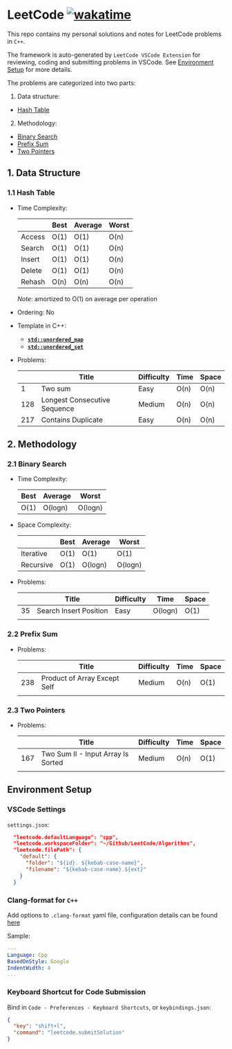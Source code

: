 # LeetCode [![wakatime](https://wakatime.com/badge/user/7d2c2fc8-bd1d-4e1e-bb2b-b49c6120ed53/project/888b92b9-c84f-4617-b31c-3668de8ecca4.svg)](https://wakatime.com/badge/user/7d2c2fc8-bd1d-4e1e-bb2b-b49c6120ed53/project/888b92b9-c84f-4617-b31c-3668de8ecca4)

This repo contains my personal solutions and notes for LeetCode problems in `C++`.

The framework is auto-generated by `LeetCode VSCode Extension` for reviewing, coding and submitting problems in VSCode. See [Environment Setup](#environment-setup) for more details.

The problems are categorized into two parts:

1. Data structure:
  - [Hash Table](#11-hash-table)

2. Methodology:
  - [Binary Search](#21-binary-search)
  - [Prefix Sum](#22-prefix-sum)
  - [Two Pointers](#23-two-pointers)

## 1. Data Structure

### 1.1 Hash Table

- Time Complexity:

  |        | Best | Average | Worst |
  |--------|------|---------|-------|
  | Access | O(1) | O(1)    | O(n)  |
  | Search | O(1) | O(1)    | O(n)  |
  | Insert | O(1) | O(1)    | O(n)  |
  | Delete | O(1) | O(1)    | O(n)  |
  | Rehash | O(n) | O(n)    | O(n)  |

  *Note*: amortized to O(1) on average per operation

- Ordering: No

- Template in C++:
  - [**`std::unordered_map`**](https://en.cppreference.com/w/cpp/container/unordered_map)
  - [**`std::unordered_set`**](https://en.cppreference.com/w/cpp/container/unordered_set)

- Problems:

  |     | Title                        | Difficulty | Time | Space |
  |-----|------------------------------|------------|------|-------|
  | 1   | Two sum                      | Easy       | O(n) | O(n)  |
  | 128 | Longest Consecutive Sequence | Medium     | O(n) | O(n)  |
  | 217 | Contains Duplicate           | Easy       | O(n) | O(n)  |

## 2. Methodology

### 2.1 Binary Search

- Time Complexity:

  | Best | Average | Worst    |
  |------|---------|----------|
  | O(1) | O(logn) | O(logn)  |

- Space Complexity:

  |           | Best | Average | Worst    |
  |-----------|------|---------|----------|
  | Iterative | O(1) | O(1)    | O(1)     |
  | Recursive | O(1) | O(logn) | O(logn)  |

- Problems:

  |     | Title                  | Difficulty | Time    | Space |
  |-----|------------------------|------------|---------|-------|
  | 35  | Search Insert Position | Easy       | O(logn) | O(1)  |
  |     |                        |            |         |       |

### 2.2 Prefix Sum

- Problems:

  |     | Title                              | Difficulty | Time | Space |
  |-----|------------------------------------|------------|------|-------|
  | 238 | Product of Array Except Self       | Medium     | O(n) | O(1)  |
  |     |                                    |            |      |       |

### 2.3 Two Pointers

- Problems:

  |     | Title                              | Difficulty | Time | Space |
  |-----|------------------------------------|------------|------|-------|
  | 167 | Two Sum II - Input Array Is Sorted | Medium     | O(n) | O(1)  |
  |     |                                    |            |      |       |

## Environment Setup

### VSCode Settings

`settings.json`:

```json
  "leetcode.defaultLanguage": "cpp",
  "leetcode.workspaceFolder": "~/Github/LeetCode/Algorithms",
  "leetcode.filePath": {
    "default": {
      "folder": "${id}. ${kebab-case-name}",
      "filename": "${kebab-case-name}.${ext}"
    }
  }
```

### Clang-format for `C++`

Add options to `.clang-format` yaml file, configuration details can be found [here](https://releases.llvm.org/6.0.0/tools/clang/docs/ClangFormatStyleOptions.html)

Sample:

```yaml
---
Language: Cpp
BasedOnStyle: Google
IndentWidth: 4
...
```

### Keyboard Shortcut for Code Submission

Bind in `Code - Preferences - Keyboard Shortcuts`, or `keybindings.json`:

```json
{
  "key": "shift+l",
  "command": "leetcode.submitSolution"
}
```
